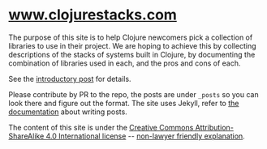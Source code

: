 # www.clojurestacks.com

The purpose of this site is to help Clojure newcomers pick a
collection of libraries to use in their project. We are hoping to
achieve this by collecting descriptions of the stacks of systems built
in Clojure, by documenting the combination of libraries used in each,
 and the pros and cons of each.

See the [introductory post](http://www.clojurestacks.com/misc/2018/05/06/a-call-for-clojure-stacks.html) for details.

Please contribute by PR to the repo, the posts are under `_posts` so
you can look there and figure out the format. The site uses Jekyll,
refer to [the documentation](https://jekyllrb.com/docs/posts/) about
writing posts.

The content of this site is under the
[Creative Commons Attribution-ShareAlike 4.0 International license](https://creativecommons.org/licenses/by-sa/4.0/legalcode)
-- [non-lawyer friendly explanation](https://creativecommons.org/licenses/by-sa/4.0/).

